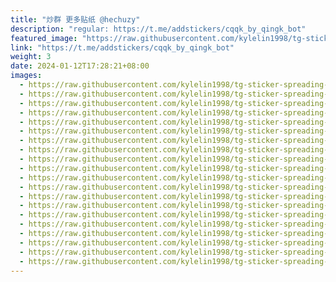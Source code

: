 ```yaml
---
title: "炒群 更多贴纸 @hechuzy"
description: "regular: https://t.me/addstickers/cqqk_by_qingk_bot"
featured_image: "https://raw.githubusercontent.com/kylelin1998/tg-sticker-spreading-worldwide-images/main/img/af9be84b-d07b-45c6-8936-686e334997d3.jpg"
link: "https://t.me/addstickers/cqqk_by_qingk_bot"
weight: 3
date: 2024-01-12T17:28:21+08:00
images:
  - https://raw.githubusercontent.com/kylelin1998/tg-sticker-spreading-worldwide-images/main/img/af9be84b-d07b-45c6-8936-686e334997d3.jpg
  - https://raw.githubusercontent.com/kylelin1998/tg-sticker-spreading-worldwide-images/main/img/72cc0057-1a28-4811-b20e-15b431aa78b2.jpg
  - https://raw.githubusercontent.com/kylelin1998/tg-sticker-spreading-worldwide-images/main/img/bb33729f-08fd-4f92-8b95-af4551c8098c.jpg
  - https://raw.githubusercontent.com/kylelin1998/tg-sticker-spreading-worldwide-images/main/img/af555b28-7c4c-43f7-b531-129acddbff49.jpg
  - https://raw.githubusercontent.com/kylelin1998/tg-sticker-spreading-worldwide-images/main/img/4105eef5-0654-4385-8194-c0f6519be3dd.jpg
  - https://raw.githubusercontent.com/kylelin1998/tg-sticker-spreading-worldwide-images/main/img/2a0dd9d5-6d1f-4724-aa34-370488d2f2f9.jpg
  - https://raw.githubusercontent.com/kylelin1998/tg-sticker-spreading-worldwide-images/main/img/6f02b21e-1cbb-441b-bb40-49326af786b9.jpg
  - https://raw.githubusercontent.com/kylelin1998/tg-sticker-spreading-worldwide-images/main/img/9cdb44b0-aa5a-4072-9e8a-5c3b9960915d.jpg
  - https://raw.githubusercontent.com/kylelin1998/tg-sticker-spreading-worldwide-images/main/img/a4b05ded-dd9a-48ca-8532-e7f89b727051.jpg
  - https://raw.githubusercontent.com/kylelin1998/tg-sticker-spreading-worldwide-images/main/img/9d04250f-cf22-418e-8143-29a9b0cfdc6e.jpg
  - https://raw.githubusercontent.com/kylelin1998/tg-sticker-spreading-worldwide-images/main/img/f2b14330-10d4-4797-ba91-a9ef40076808.jpg
  - https://raw.githubusercontent.com/kylelin1998/tg-sticker-spreading-worldwide-images/main/img/e2884f5a-edd1-45fd-8365-40d87524c2d9.jpg
  - https://raw.githubusercontent.com/kylelin1998/tg-sticker-spreading-worldwide-images/main/img/7da5dac9-467e-4be5-a30e-bf870565c941.jpg
  - https://raw.githubusercontent.com/kylelin1998/tg-sticker-spreading-worldwide-images/main/img/d7dbe401-fbdf-4e50-854b-b53d2c28dfb5.jpg
  - https://raw.githubusercontent.com/kylelin1998/tg-sticker-spreading-worldwide-images/main/img/32a6b1f0-a068-436b-8a5d-95d7a90ea816.jpg
  - https://raw.githubusercontent.com/kylelin1998/tg-sticker-spreading-worldwide-images/main/img/36f00ea7-90bd-4a0b-bf46-6f6887d37cb4.jpg
  - https://raw.githubusercontent.com/kylelin1998/tg-sticker-spreading-worldwide-images/main/img/4870c593-cb0f-432a-bea6-125d7b5222c9.jpg
  - https://raw.githubusercontent.com/kylelin1998/tg-sticker-spreading-worldwide-images/main/img/9a5111fe-5d59-43be-8409-9d02f6f85c51.jpg
  - https://raw.githubusercontent.com/kylelin1998/tg-sticker-spreading-worldwide-images/main/img/5e20135b-cd06-49e3-a44a-a4613729f30c.jpg
  - https://raw.githubusercontent.com/kylelin1998/tg-sticker-spreading-worldwide-images/main/img/59a73537-557d-4eae-ab1e-5c71de3275e6.jpg
---
```

